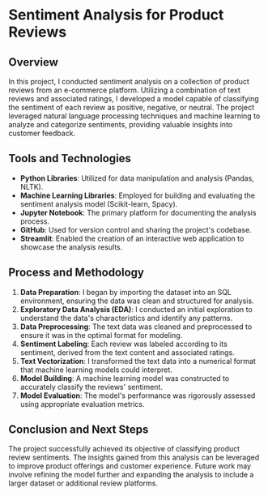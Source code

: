 # Sentiment Analysis for Product Reviews

## Overview
In this project, I conducted sentiment analysis on a collection of product reviews from an e-commerce platform. Utilizing a combination of text reviews and associated ratings, I developed a model capable of classifying the sentiment of each review as positive, negative, or neutral. The project leveraged natural language processing techniques and machine learning to analyze and categorize sentiments, providing valuable insights into customer feedback.

## Tools and Technologies
- **Python Libraries**: Utilized for data manipulation and analysis (Pandas, NLTK).
- **Machine Learning Libraries**: Employed for building and evaluating the sentiment analysis model (Scikit-learn, Spacy).
- **Jupyter Notebook**: The primary platform for documenting the analysis process.
- **GitHub**: Used for version control and sharing the project's codebase.
- **Streamlit**: Enabled the creation of an interactive web application to showcase the analysis results.

## Process and Methodology
1. **Data Preparation**: I began by importing the dataset into an SQL environment, ensuring the data was clean and structured for analysis.
2. **Exploratory Data Analysis (EDA)**: I conducted an initial exploration to understand the data's characteristics and identify any patterns.
3. **Data Preprocessing**: The text data was cleaned and preprocessed to ensure it was in the optimal format for modeling.
4. **Sentiment Labeling**: Each review was labeled according to its sentiment, derived from the text content and associated ratings.
5. **Text Vectorization**: I transformed the text data into a numerical format that machine learning models could interpret.
6. **Model Building**: A machine learning model was constructed to accurately classify the reviews' sentiment.
7. **Model Evaluation**: The model's performance was rigorously assessed using appropriate evaluation metrics.



## Conclusion and Next Steps
The project successfully achieved its objective of classifying product review sentiments. The insights gained from this analysis can be leveraged to improve product offerings and customer experience. Future work may involve refining the model further and expanding the analysis to include a larger dataset or additional review platforms.
